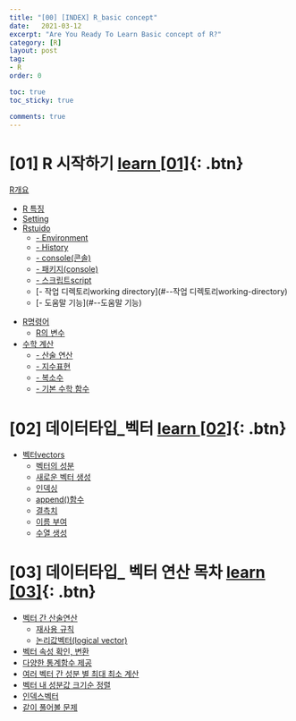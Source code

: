 ```yaml
---
title: "[00] [INDEX] R_basic concept"
date:   2021-03-12
excerpt: "Are You Ready To Learn Basic concept of R?"
category: [R]
layout: post
tag:
- R
order: 0

toc: true  
toc_sticky: true

comments: true
---
```



# [01] R 시작하기   [learn [01]](https://yerimoh.github.io//R1/){: .btn}
[R개요](#R개요)
  * [R 특징](#R-특징)
  * [Setting](#setting)
  * [Rstuido](#rstuido)
    + [- Environment](#--environment)
    + [- History](#--history)
    + [- console(콘솔)](#--console(콘솔))
    + [- 패키지(console)](#--패키지(console))
    + [- 스크립트script](#--스크립트script)
    + [- 작업 디렉토리working directory](#--작업 디렉토리working-directory)
    + [- 도움말 기능](#--도움말 기능)
- [R명령어](#R명령어)
  * [R의 변수](#R의-변수)
- [수학 계산](#수학-계산)
  * [- 산술 연산](#--산술-연산)
  * [- 지수표현](#--지수표현)
  * [- 복소수](#--복소수)
  * [- 기본 수학 함수](#--기본-수학-함수)



# [02] 데이터타입_벡터 [learn [02]](https://yerimoh.github.io//R2/){: .btn}

- [벡터vectors](#벡터vectors)
  * [벡터의 성분](#벡터의-성분)
  * [새로운 벡터 생성](#새로운-벡터-생성)
  * [인덱싱](#인덱싱)
  * [append()함수](#append()함수)
  * [결측치](#결측치)
  * [이름 부여](#이름-부여)
  * [수열 생성](#수열-생성)



# [03] 데이터타입_ 벡터 연산 목차 [learn [03]](https://yerimoh.github.io//R3/){: .btn}
- [벡터 간 산술연산](#벡터-간-산술연산)
  * [재사용 규칙](#재사용-규칙)
  * [논리값벡터(logical vector)](#논리값벡터(logical-vector))
- [벡터 속성 확인, 변환](#벡터-속성-확인,-변환)
- [다양한 통계함수 제공](#다양한-통계함수-제공)
- [여러 벡터 간 성분 별 최대 최소 계산](#여러-벡터-간-성분-별-최대-최소-계산)
- [벡터 내 성분값 크기순 정렬](#벡터-내-성분값-크기순-정렬)
- [인덱스벡터](#인덱스벡터)
- [같이 풀어볼 문제](#같이-풀어볼-문제)

